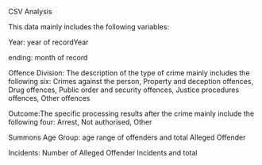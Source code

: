 CSV Analysis

This data mainly includes the following variables: 

Year: year of recordYear 

ending: month of record 

Offence Division: The description of the type of crime mainly includes the following six: Crimes against the person, Property and deception offences, Drug offences, Public order and security offences, Justice procedures offences, Other offences 

Outcome:The specific processing results after the crime mainly include the following four: Arrest, Not authorised, Other

Summons Age Group: age range of offenders and total Alleged Offender 

Incidents: Number of Alleged Offender Incidents and total
